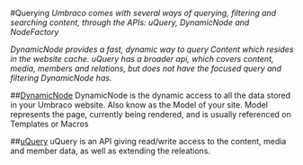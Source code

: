 #Querying
_Umbraco comes with several ways of querying, filtering and searching content, through the APIs: uQuery, DynamicNode and NodeFactory_ 

_DynamicNode provides a fast, dynamic way to query Content which resides in the website cache. uQuery has a broader api, which covers content, media, members and relations, but does not have the focused query and filtering DynamicNode has._

##[DynamicNode](DynamicNode/index.md)
DynamicNode is the dynamic access to all the data stored in your Umbraco website. Also know as the Model of your site.
Model represents the page, currently being rendered, and is usually referenced on Templates or Macros

##[uQuery](uQuery/index.md)
uQuery is an API giving read/write access to the content, media and member data, as well as extending the releations.
